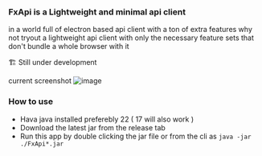 ### FxApi is a Lightweight and minimal api client
in a world full of electron based api client with a ton of extra features why not tryout a lightweight api client with only the necessary feature sets that don't bundle a whole browser with it
 
 🏗️ Still under development 
 
 current screenshot
![image](https://github.com/user-attachments/assets/45009a26-77ef-4301-ad90-8eea2757cfbc)


### How to use
- Hava java installed preferebly 22 ( 17 will also work )
- Download the latest jar from the release tab
- Run this app by double clicking the jar file or from the cli as `java -jar ./FxApi*.jar`

